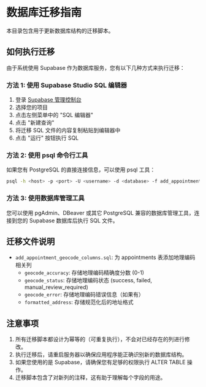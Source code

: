 # 数据库迁移指南

本目录包含用于更新数据库结构的迁移脚本。

## 如何执行迁移

由于系统使用 Supabase 作为数据库服务，您有以下几种方式来执行迁移：

### 方法 1: 使用 Supabase Studio SQL 编辑器

1. 登录 [Supabase 管理控制台](https://app.supabase.io)
2. 选择您的项目
3. 点击左侧菜单中的 "SQL 编辑器"
4. 点击 "新建查询"
5. 将迁移 SQL 文件的内容复制粘贴到编辑器中
6. 点击 "运行" 按钮执行 SQL

### 方法 2: 使用 psql 命令行工具

如果您有 PostgreSQL 的直接连接信息，可以使用 psql 工具：

```bash
psql -h <host> -p <port> -U <username> -d <database> -f add_appointment_geocode_columns.sql
```

### 方法 3: 使用数据库管理工具

您可以使用 pgAdmin、DBeaver 或其它 PostgreSQL 兼容的数据库管理工具，连接到您的 Supabase 数据库后执行 SQL 文件。

## 迁移文件说明

- `add_appointment_geocode_columns.sql`: 为 appointments 表添加地理编码相关列
  - `geocode_accuracy`: 存储地理编码精确度分数 (0-1)
  - `geocode_status`: 存储地理编码状态 (success, failed, manual_review_required)
  - `geocode_error`: 存储地理编码错误信息（如果有）
  - `formatted_address`: 存储规范化后的地址格式

## 注意事项

1. 所有迁移脚本都设计为幂等的（可重复执行），不会对已经存在的列进行修改。
2. 执行迁移后，请重启服务器以确保应用程序能正确识别新的数据库结构。
3. 如果您使用的是 Supabase，请确保您有足够的权限执行 ALTER TABLE 操作。
4. 迁移脚本包含了对新列的注释，这有助于理解每个字段的用途。 